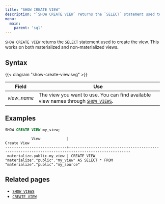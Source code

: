 ```yaml
---
title: "SHOW CREATE VIEW"
description: "`SHOW CREATE VIEW` returns the `SELECT` statement used to create the view."
menu:
  main:
    parent: 'sql'
---
```


`SHOW CREATE VIEW` returns the [`SELECT`](../select) statement used to create the view. This works on both materialized and non-materialized views.

## Syntax

{{< diagram "show-create-view.svg" >}}

Field | Use
------|-----
_view&lowbar;name_ | The view you want to use. You can find available view names through [`SHOW VIEWS`](../show-views).

## Examples

```sql
SHOW CREATE VIEW my_view;
```
```nofmt
            View            |                                           Create View
----------------------------+--------------------------------------------------------------------------------------------------
 materialize.public.my_view | CREATE VIEW "materialize"."public"."my_view" AS SELECT * FROM "materialize"."public"."my_source"
```

## Related pages

- [`SHOW VIEWS`](../show-views)
- [`CREATE VIEW`](../create-view)

